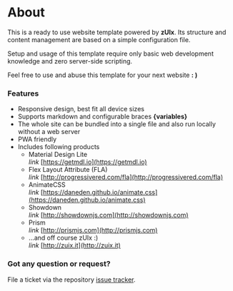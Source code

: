 # About

This is a ready to use website template powered by **zUIx**.
Its structure and content management are based on a simple configuration file.

Setup and usage of this template require only basic web development
knowledge and zero server-side scripting.

Feel free to use and abuse this template for your next website **: )**

### Features

- Responsive design, best fit all device sizes
- Supports markdown and configurable braces **{variables}**
- The whole site can be bundled into a single file
  and also run locally without a web server
- PWA friendly
- Includes following products
    - Material Design Lite<br/>
      <i class="material-icons">link</i> [https://getmdl.io](https://getmdl.io)
    - Flex Layout Attribute (FLA)<br/>
      <i class="material-icons">link</i> [http://progressivered.com/fla](http://progressivered.com/fla)
    - AnimateCSS<br/>
      <i class="material-icons">link</i> [https://daneden.github.io/animate.css](https://daneden.github.io/animate.css)
    - Showdown<br/>
      <i class="material-icons">link</i> [http://showdownjs.com](http://showdownjs.com)
    - Prism<br/>
      <i class="material-icons">link</i> [http://prismjs.com](http://prismjs.com)
    - ...and off course zUIx :)<br/>
      <i class="material-icons">link</i> [http://zuix.it](http://zuix.it)

### Got any question or request?

File a ticket via the repository [issue tracker](https://github.com/genielabs/zuix-web-template/issues).

